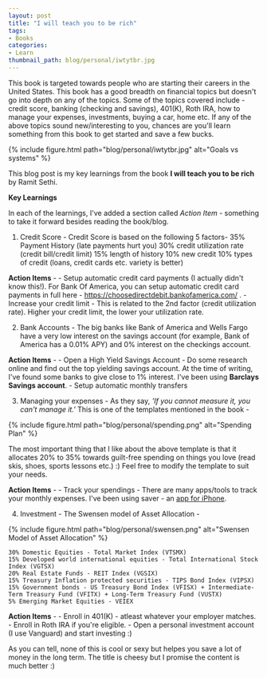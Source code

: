 ```yaml
---
layout: post
title: "I will teach you to be rich"
tags:
- Books
categories:
- Learn
thumbnail_path: blog/personal/iwtytbr.jpg
---
```


This book is targeted towards people who are starting their careers in the United States. This book has a good breadth on financial topics but doesn't go into depth on any of the topics. Some of the topics covered include - credit score, banking (checking and savings), 401(K), Roth IRA, how to manage your expenses, investments, buying a car, home etc. If any of the above topics sound new/interesting to you, chances are you'll learn something from this book to get started and save a few bucks.

{% include figure.html path="blog/personal/iwtytbr.jpg" alt="Goals vs systems" %}

This blog post is my key learnings from the book **I will teach you to be rich** by Ramit Sethi.

**Key Learnings**

In each of the learnings, I've added a section called *Action Item* - something to take it forward besides reading the book/blog.

1. Credit Score - Credit Score is based on the following 5 factors- 
	35% Payment History (late payments hurt you)
	30% credit utilization rate (credit bill/credit limit)
	15% length of history
	10% new credit
	10% types of credit (loans, credit cards etc. variety is better)

**Action Items** - 
	- Setup automatic credit card payments (I actually didn't know this!). For Bank Of America, you can setup automatic credit card payments in full here - https://choosedirectdebit.bankofamerica.com/ .
	- Increase your credit limit - This is related to the 2nd factor (credit utilization rate). Higher your credit limit, the lower your utilization rate.

2. Bank Accounts - The big banks like Bank of America and Wells Fargo have a very low interest on the savings account (for example, Bank of America has a 0.01% APY) and 0% interest on the checkings account. 

**Action Items** - 
	- Open a High Yield Savings Account - Do some research online and find out the top yielding savings account. At the time of writing, I've found some banks to give close to 1% interest. I've been using **Barclays Savings account**.
	- Setup automatic monthly transfers

3. Managing your expenses - As they say, *'If you cannot measure it, you can't manage it.'* This is one of the templates mentioned in the book - 

{% include figure.html path="blog/personal/spending.png" alt="Spending Plan" %}

The most important thing that I like about the above template is that it allocates 20% to 35% towards guilt-free spending on things you love (read skis, shoes, sports lessons etc.) :) Feel free to modify the template to suit your needs.

**Action Items** - 
	- Track your spendings - There are many apps/tools to track your monthly expenses. I've been using saver - an [app for iPhone](http://saverapp.co/).

4. Investment - The Swensen model of Asset Allocation - 

{% include figure.html path="blog/personal/swensen.png" alt="Swensen Model of Asset Allocation" %}

	30% Domestic Equities - Total Market Index (VTSMX)
	15% Developed world international equities - Total International Stock Index (VGTSX)
	20% Real Estate Funds - REIT Index (VGSIX)
	15% Treasury Inflation protected securities - TIPS Bond Index (VIPSX)
	15% Government bonds - US Treasury Bond Index (VFISX) + Intermediate-Term Treasury Fund (VFITX) + Long-Term Treasury Fund (VUSTX)
	5% Emerging Market Equities - VEIEX

**Action Items** - 
	- Enroll in 401(K) - atleast whatever your employer matches.
	- Enroll in Roth IRA if you're eligible.
	- Open a personal investment account (I use Vanguard) and start investing :)

As you can tell, none of this is cool or sexy but helpes you save a lot of money in the long term. The title is cheesy but I promise the content is much better :)